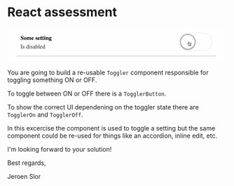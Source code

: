 # React assessment

![](toggler.gif)

You are going to build a re-usable `Toggler` component responsible for toggling something ON or OFF.

To toggle between ON or OFF there is a `TogglerButton`. 

To show the correct UI dependening on the toggler state there are `TogglerOn` and `TogglerOff`.

In this excercise the component is used to toggle a setting but the same component could be re-used for things like an accordion, inline edit, etc.

I'm looking forward to your solution!

Best regards,

Jeroen Slor